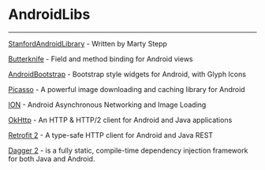 # AndroidLibs
---

[StanfordAndroidLibrary](http://web.stanford.edu/class/cs193a/lib/) - Written by Marty Stepp

[Butterknife](http://jakewharton.github.io/butterknife/) - Field and method binding for Android views

[AndroidBootstrap](https://github.com/Bearded-Hen/Android-Bootstrap) - Bootstrap style widgets for Android, with Glyph Icons

[Picasso](http://square.github.io/picasso/) - A powerful image downloading and caching library for Android

[ION](https://github.com/koush/ion) - Android Asynchronous Networking and Image Loading

[OkHttp](http://square.github.io/okhttp/) - An HTTP & HTTP/2 client for Android and Java applications

[Retrofit 2](http://square.github.io/retrofit/) - A type-safe HTTP client for Android and Java REST

[Dagger 2](https://google.github.io/dagger/) - is a fully static, compile-time dependency injection framework for both Java and Android.